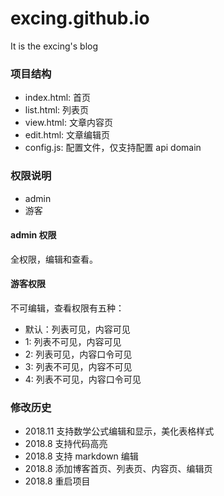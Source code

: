 # excing.github.io
It is the excing's blog

### 项目结构

- index.html: 首页
- list.html: 列表页
- view.html: 文章内容页
- edit.html: 文章编辑页
- config.js: 配置文件，仅支持配置 api domain

### 权限说明

- admin
- 游客

#### admin 权限

全权限，编辑和查看。

#### 游客权限

不可编辑，查看权限有五种：

- 默认：列表可见，内容可见
- 1: 列表不可见，内容可见
- 2: 列表可见，内容口令可见
- 3: 列表不可见，内容不可见
- 4: 列表不可见，内容口令可见

### 修改历史

- 2018.11 支持数学公式编辑和显示，美化表格样式
- 2018.8 支持代码高亮
- 2018.8 支持 markdown 编辑
- 2018.8 添加博客首页、列表页、内容页、编辑页
- 2018.8 重启项目